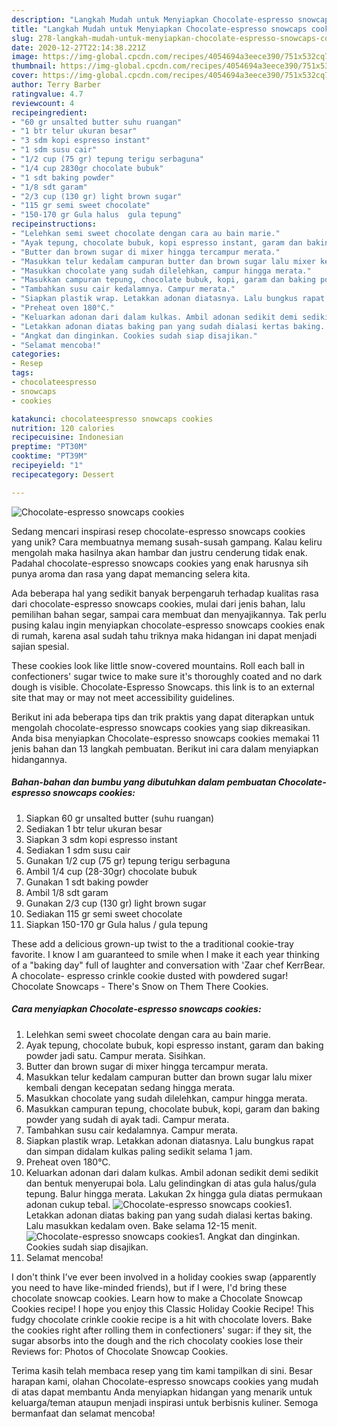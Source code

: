 ```yaml
---
description: "Langkah Mudah untuk Menyiapkan Chocolate-espresso snowcaps cookies, Sempurna"
title: "Langkah Mudah untuk Menyiapkan Chocolate-espresso snowcaps cookies, Sempurna"
slug: 278-langkah-mudah-untuk-menyiapkan-chocolate-espresso-snowcaps-cookies-sempurna
date: 2020-12-27T22:14:38.221Z
image: https://img-global.cpcdn.com/recipes/4054694a3eece390/751x532cq70/chocolate-espresso-snowcaps-cookies-foto-resep-utama.jpg
thumbnail: https://img-global.cpcdn.com/recipes/4054694a3eece390/751x532cq70/chocolate-espresso-snowcaps-cookies-foto-resep-utama.jpg
cover: https://img-global.cpcdn.com/recipes/4054694a3eece390/751x532cq70/chocolate-espresso-snowcaps-cookies-foto-resep-utama.jpg
author: Terry Barber
ratingvalue: 4.7
reviewcount: 4
recipeingredient:
- "60 gr unsalted butter suhu ruangan"
- "1 btr telur ukuran besar"
- "3 sdm kopi espresso instant"
- "1 sdm susu cair"
- "1/2 cup (75 gr) tepung terigu serbaguna"
- "1/4 cup 2830gr chocolate bubuk"
- "1 sdt baking powder"
- "1/8 sdt garam"
- "2/3 cup (130 gr) light brown sugar"
- "115 gr semi sweet chocolate"
- "150-170 gr Gula halus  gula tepung"
recipeinstructions:
- "Lelehkan semi sweet chocolate dengan cara au bain marie."
- "Ayak tepung, chocolate bubuk, kopi espresso instant, garam dan baking powder jadi satu. Campur merata. Sisihkan."
- "Butter dan brown sugar di mixer hingga tercampur merata."
- "Masukkan telur kedalam campuran butter dan brown sugar lalu mixer kembali dengan kecepatan sedang hingga merata."
- "Masukkan chocolate yang sudah dilelehkan, campur hingga merata."
- "Masukkan campuran tepung, chocolate bubuk, kopi, garam dan baking powder yang sudah di ayak tadi. Campur merata."
- "Tambahkan susu cair kedalamnya. Campur merata."
- "Siapkan plastik wrap. Letakkan adonan diatasnya. Lalu bungkus rapat dan simpan didalam kulkas paling sedikit selama 1 jam."
- "Preheat oven 180°C."
- "Keluarkan adonan dari dalam kulkas. Ambil adonan sedikit demi sedikit dan bentuk menyerupai bola. Lalu gelindingkan di atas gula halus/gula tepung. Balur hingga merata. Lakukan 2x hingga gula diatas permukaan adonan cukup tebal."
- "Letakkan adonan diatas baking pan yang sudah dialasi kertas baking. Lalu masukkan kedalam oven. Bake selama 12-15 menit."
- "Angkat dan dinginkan. Cookies sudah siap disajikan."
- "Selamat mencoba!"
categories:
- Resep
tags:
- chocolateespresso
- snowcaps
- cookies

katakunci: chocolateespresso snowcaps cookies 
nutrition: 120 calories
recipecuisine: Indonesian
preptime: "PT30M"
cooktime: "PT39M"
recipeyield: "1"
recipecategory: Dessert

---
```



![Chocolate-espresso snowcaps cookies](https://img-global.cpcdn.com/recipes/4054694a3eece390/751x532cq70/chocolate-espresso-snowcaps-cookies-foto-resep-utama.jpg)

Sedang mencari inspirasi resep chocolate-espresso snowcaps cookies yang unik? Cara membuatnya memang susah-susah gampang. Kalau keliru mengolah maka hasilnya akan hambar dan justru cenderung tidak enak. Padahal chocolate-espresso snowcaps cookies yang enak harusnya sih punya aroma dan rasa yang dapat memancing selera kita.

Ada beberapa hal yang sedikit banyak berpengaruh terhadap kualitas rasa dari chocolate-espresso snowcaps cookies, mulai dari jenis bahan, lalu pemilihan bahan segar, sampai cara membuat dan menyajikannya. Tak perlu pusing kalau ingin menyiapkan chocolate-espresso snowcaps cookies enak di rumah, karena asal sudah tahu triknya maka hidangan ini dapat menjadi sajian spesial.

These cookies look like little snow-covered mountains. Roll each ball in confectioners&#39; sugar twice to make sure it&#39;s thoroughly coated and no dark dough is visible. Chocolate-Espresso Snowcaps. this link is to an external site that may or may not meet accessibility guidelines.


Berikut ini ada beberapa tips dan trik praktis yang dapat diterapkan untuk mengolah chocolate-espresso snowcaps cookies yang siap dikreasikan. Anda bisa menyiapkan Chocolate-espresso snowcaps cookies memakai 11 jenis bahan dan 13 langkah pembuatan. Berikut ini cara dalam menyiapkan hidangannya.

<!--inarticleads1-->

##### Bahan-bahan dan bumbu yang dibutuhkan dalam pembuatan Chocolate-espresso snowcaps cookies:

1. Siapkan 60 gr unsalted butter (suhu ruangan)
1. Sediakan 1 btr telur ukuran besar
1. Siapkan 3 sdm kopi espresso instant
1. Sediakan 1 sdm susu cair
1. Gunakan 1/2 cup (75 gr) tepung terigu serbaguna
1. Ambil 1/4 cup (28-30gr) chocolate bubuk
1. Gunakan 1 sdt baking powder
1. Ambil 1/8 sdt garam
1. Gunakan 2/3 cup (130 gr) light brown sugar
1. Sediakan 115 gr semi sweet chocolate
1. Siapkan 150-170 gr Gula halus / gula tepung


These add a delicious grown-up twist to the a traditional cookie-tray favorite. I know I am guaranteed to smile when I make it each year thinking of a &#34;baking day&#34; full of laughter and conversation with &#39;Zaar chef KerrBear. A chocolate- espresso crinkle cookie dusted with powdered sugar! Chocolate Snowcaps - There&#39;s Snow on Them There Cookies. 

<!--inarticleads2-->

##### Cara menyiapkan Chocolate-espresso snowcaps cookies:

1. Lelehkan semi sweet chocolate dengan cara au bain marie.
1. Ayak tepung, chocolate bubuk, kopi espresso instant, garam dan baking powder jadi satu. Campur merata. Sisihkan.
1. Butter dan brown sugar di mixer hingga tercampur merata.
1. Masukkan telur kedalam campuran butter dan brown sugar lalu mixer kembali dengan kecepatan sedang hingga merata.
1. Masukkan chocolate yang sudah dilelehkan, campur hingga merata.
1. Masukkan campuran tepung, chocolate bubuk, kopi, garam dan baking powder yang sudah di ayak tadi. Campur merata.
1. Tambahkan susu cair kedalamnya. Campur merata.
1. Siapkan plastik wrap. Letakkan adonan diatasnya. Lalu bungkus rapat dan simpan didalam kulkas paling sedikit selama 1 jam.
1. Preheat oven 180°C.
1. Keluarkan adonan dari dalam kulkas. Ambil adonan sedikit demi sedikit dan bentuk menyerupai bola. Lalu gelindingkan di atas gula halus/gula tepung. Balur hingga merata. Lakukan 2x hingga gula diatas permukaan adonan cukup tebal.
<img src="//assets-global.cpcdn.com/assets/icons/button_play-2c75c40dde080a61004c1f40b05d8f140eaff45d7e9e6481dc71c63d2e7c4909.png" alt="Chocolate-espresso snowcaps cookies">1. Letakkan adonan diatas baking pan yang sudah dialasi kertas baking. Lalu masukkan kedalam oven. Bake selama 12-15 menit.
<img src="//assets-global.cpcdn.com/assets/icons/button_play-2c75c40dde080a61004c1f40b05d8f140eaff45d7e9e6481dc71c63d2e7c4909.png" alt="Chocolate-espresso snowcaps cookies">1. Angkat dan dinginkan. Cookies sudah siap disajikan.
1. Selamat mencoba!


I don&#39;t think I&#39;ve ever been involved in a holiday cookies swap (apparently you need to have like-minded friends), but if I were, I&#39;d bring these chocolate snowcap cookies. Learn how to make a Chocolate Snowcap Cookies recipe! I hope you enjoy this Classic Holiday Cookie Recipe! This fudgy chocolate crinkle cookie recipe is a hit with chocolate lovers. Bake the cookies right after rolling them in confectioners&#39; sugar: if they sit, the sugar absorbs into the dough and the rich chocolaty cookies lose their Reviews for: Photos of Chocolate Snowcap Cookies. 

Terima kasih telah membaca resep yang tim kami tampilkan di sini. Besar harapan kami, olahan Chocolate-espresso snowcaps cookies yang mudah di atas dapat membantu Anda menyiapkan hidangan yang menarik untuk keluarga/teman ataupun menjadi inspirasi untuk berbisnis kuliner. Semoga bermanfaat dan selamat mencoba!
